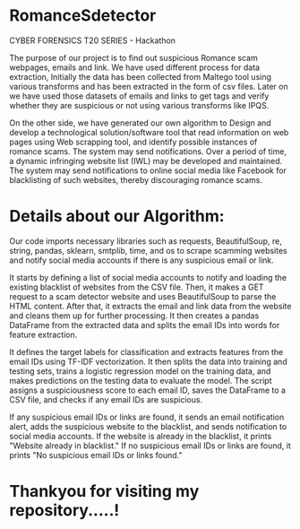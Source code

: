 # RomanceSdetector
CYBER FORENSICS T20 SERIES - Hackathon

The purpose of our project is to find out suspicious Romance scam webpages, emails and link. We have used different process for data extraction, Initially the data has been collected from Maltego tool using various transforms and has been extracted in the form of csv files. Later on we have used those datasets of emails and links to get tags and verify whether they are suspicious or not using various transforms like IPQS. 

On the other side, we have generated our own algorithm to Design and develop a technological solution/software tool that read information on web pages using Web scrapping tool, and identify possible instances of romance scams. The system may send notifications. Over a period of time, a dynamic infringing website list (IWL) may be developed and maintained. The system may send notifications to online social media like Facebook for blacklisting of such websites, thereby discouraging romance scams.

# Details about our Algorithm:

Our code imports necessary libraries such as requests, BeautifulSoup, re, string, pandas, sklearn, smtplib, time, and os to scrape scamming websites and notify social media accounts if there is any suspicious email or link.

It starts by defining a list of social media accounts to notify and loading the existing blacklist of websites from the CSV file. Then, it makes a GET request to a scam detector website and uses BeautifulSoup to parse the HTML content. After that, it extracts the email and link data from the website and cleans them up for further processing. It then creates a pandas DataFrame from the extracted data and splits the email IDs into words for feature extraction.

It defines the target labels for classification and extracts features from the email IDs using TF-IDF vectorization. It then splits the data into training and testing sets, trains a logistic regression model on the training data, and makes predictions on the testing data to evaluate the model. The script assigns a suspiciousness score to each email ID, saves the DataFrame to a CSV file, and checks if any email IDs are suspicious.

If any suspicious email IDs or links are found, it sends an email notification alert, adds the suspicious website to the blacklist, and sends notification to social media accounts. If the website is already in the blacklist, it prints "Website already in blacklist." If no suspicious email IDs or links are found, it prints "No suspicious email IDs or links found."

# Thankyou for visiting my repository.....!
